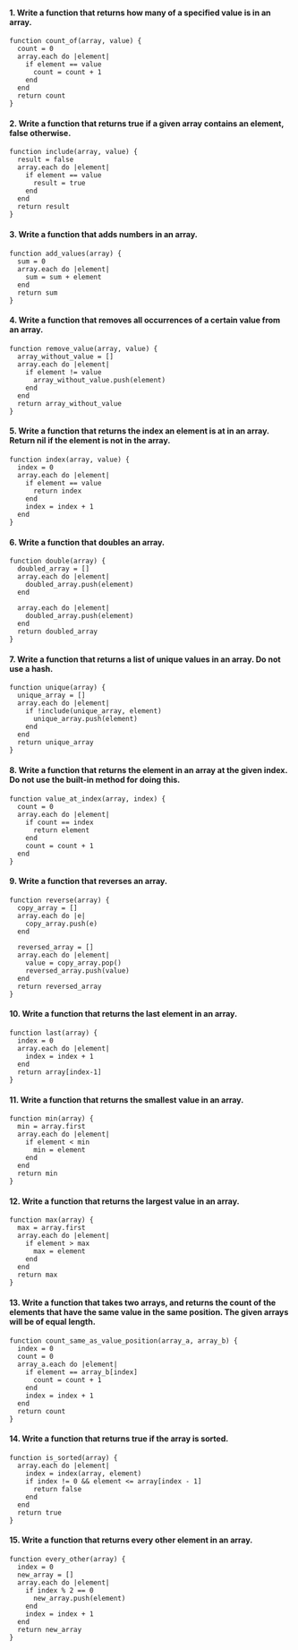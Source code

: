 #### 1. Write a function that returns how many of a specified value is in an array.

```
function count_of(array, value) {
  count = 0
  array.each do |element|
    if element == value
      count = count + 1
  	end
  end
  return count
}
```

#### 2. Write a function that returns true if a given array contains an element, false otherwise.

```
function include(array, value) {
  result = false
  array.each do |element|
    if element == value
      result = true
    end
  end
  return result
}
```

#### 3. Write a function that adds numbers in an array.

```
function add_values(array) {
  sum = 0
  array.each do |element|
    sum = sum + element
  end
  return sum
}
```

#### 4. Write a function that removes all occurrences of a certain value from an array.

```
function remove_value(array, value) {
  array_without_value = []
  array.each do |element|
    if element != value
      array_without_value.push(element)
    end
  end
  return array_without_value
}
```

#### 5. Write a function that returns the index an element is at in an array. Return nil if the element is not in the array.

```
function index(array, value) {
  index = 0
  array.each do |element|
    if element == value
      return index
    end
    index = index + 1
  end
}
```

#### 6. Write a function that doubles an array.

```
function double(array) {
  doubled_array = []
  array.each do |element|
    doubled_array.push(element)
  end

  array.each do |element|
    doubled_array.push(element)
  end
  return doubled_array
}
```

#### 7. Write a function that returns a list of unique values in an array. Do not use a hash.

```
function unique(array) {
  unique_array = []
  array.each do |element|
    if !include(unique_array, element)
      unique_array.push(element)
    end
  end
  return unique_array
}
```

#### 8. Write a function that returns the element in an array at the given index. Do not use the built-in method for doing this.

```
function value_at_index(array, index) {
  count = 0
  array.each do |element|
    if count == index
      return element
    end
    count = count + 1
  end
}
```

#### 9. Write a function that reverses an array.

```
function reverse(array) {
  copy_array = []
  array.each do |e|
    copy_array.push(e)
  end

  reversed_array = []
  array.each do |element|
    value = copy_array.pop()
    reversed_array.push(value)
  end
  return reversed_array
}
```

#### 10. Write a function that returns the last element in an array.

```
function last(array) {
  index = 0
  array.each do |element|
    index = index + 1
  end
  return array[index-1]
}
```

#### 11. Write a function that returns the smallest value in an array.

```
function min(array) {
  min = array.first
  array.each do |element|
    if element < min
      min = element
    end
  end
  return min
}
```

#### 12. Write a function that returns the largest value in an array.

```
function max(array) {
  max = array.first
  array.each do |element|
    if element > max
      max = element
    end
  end
  return max
}
```

#### 13. Write a function that takes two arrays, and returns the count of the elements that have the same value in the same position. The given arrays will be of equal length.


```
function count_same_as_value_position(array_a, array_b) {
  index = 0
  count = 0
  array_a.each do |element|
    if element == array_b[index]
      count = count + 1
    end
    index = index + 1
  end
  return count
}
```

#### 14. Write a function that returns true if the array is sorted.

```
function is_sorted(array) {
  array.each do |element|
    index = index(array, element)
    if index != 0 && element <= array[index - 1]
      return false
    end
  end
  return true
}
```

#### 15. Write a function that returns every other element in an array.

```
function every_other(array) {
  index = 0
  new_array = []
  array.each do |element|
    if index % 2 == 0
      new_array.push(element)
    end
    index = index + 1
  end
  return new_array
}
```
